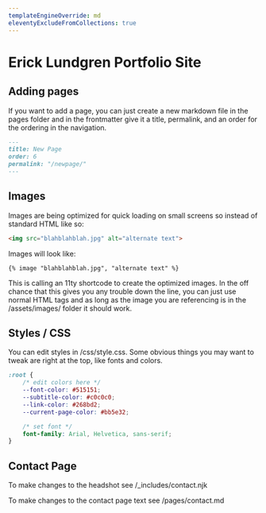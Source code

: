 ```yaml
---
templateEngineOverride: md
eleventyExcludeFromCollections: true
---
```


# Erick Lundgren Portfolio Site

## Adding pages

If you want to add a page, you can just create a new markdown file in the pages folder and in the frontmatter give it a title, permalink, and an order for the ordering in the navigation.

```markdown
---
title: New Page
order: 6
permalink: "/newpage/"
---
```

## Images

Images are being optimized for quick loading on small screens so instead of standard HTML like so:

```html
<img src="blahblahblah.jpg" alt="alternate text">
```

Images will look like:

```nunjucks
{% image "blahblahblah.jpg", "alternate text" %}
```

This is calling an 11ty shortcode to create the optimized images. In the off chance that this gives you any trouble down the line, you can just use normal HTML tags and as long as the image you are referencing is in the /assets/images/ folder it should work.

## Styles / CSS

You can edit styles in /css/style.css. Some obvious things you may want to tweak are right at the top, like fonts and colors.

```css
:root {
    /* edit colors here */
    --font-color: #515151;
    --subtitle-color: #c0c0c0;
    --link-color: #268bd2;
    --current-page-color: #bb5e32;

    /* set font */
    font-family: Arial, Helvetica, sans-serif;
}
```

## Contact Page

To make changes to the headshot see /_includes/contact.njk

To make changes to the contact page text see /pages/contact.md
